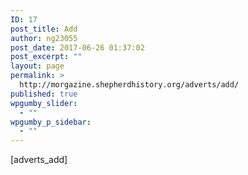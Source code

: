```yaml
---
ID: 17
post_title: Add
author: ng23055
post_date: 2017-06-26 01:37:02
post_excerpt: ""
layout: page
permalink: >
  http://morgazine.shepherdhistory.org/adverts/add/
published: true
wpgumby_slider:
  - ""
wpgumby_p_sidebar:
  - ""
---
```

[adverts_add]